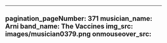 ------
pagination_pageNumber: 371
musician_name: Arni
band_name: The Vaccines
img_src: images/musician0379.png
onmouseover_src: 
------
